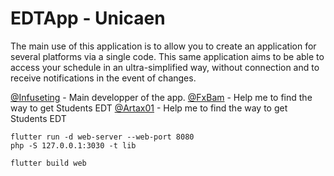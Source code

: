 # EDTApp - Unicaen

The main use of this application is to allow you to create an application for several platforms via a single code. This same application aims to be able to access your schedule in an ultra-simplified way, without connection and to receive notifications in the event of changes.

 [@Infuseting](https://github.com/Infuseting/) - Main developper of the app. 
 [@FxBam](https://github.com/FxBam/) - Help me to find the way to get Students EDT
 [@Artax01](https://github.com/Artax01/) - Help me to find the way to get Students EDT

```
flutter run -d web-server --web-port 8080
php -S 127.0.0.1:3030 -t lib
```

```
flutter build web
```
